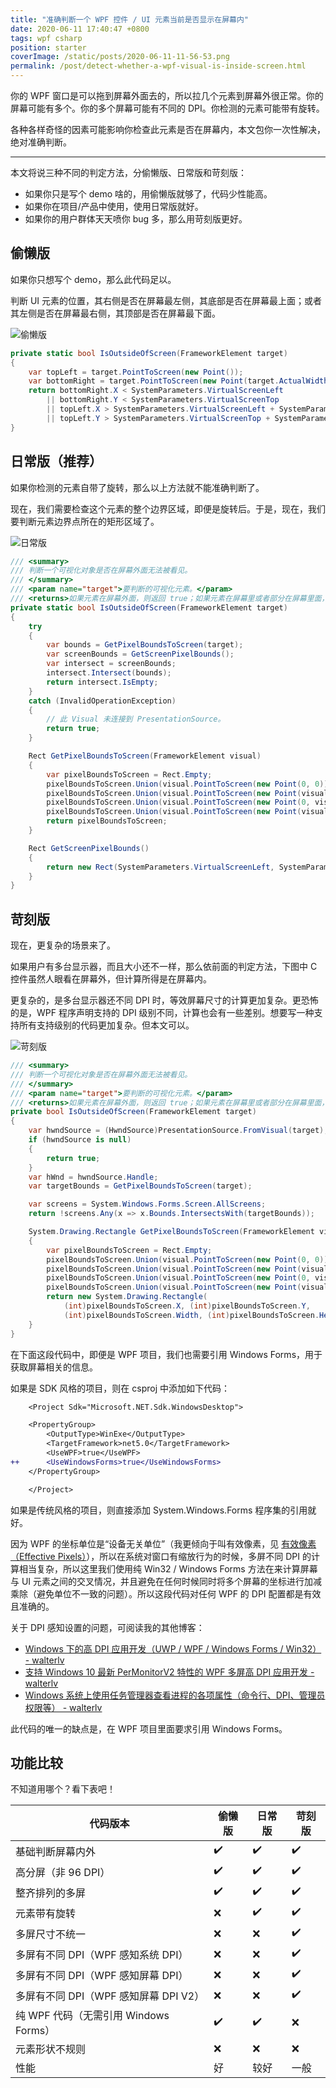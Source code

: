 ```yaml
---
title: "准确判断一个 WPF 控件 / UI 元素当前是否显示在屏幕内"
date: 2020-06-11 17:40:47 +0800
tags: wpf csharp
position: starter
coverImage: /static/posts/2020-06-11-11-56-53.png
permalink: /post/detect-whether-a-wpf-visual-is-inside-screen.html
---
```


你的 WPF 窗口是可以拖到屏幕外面去的，所以拉几个元素到屏幕外很正常。你的屏幕可能有多个。你的多个屏幕可能有不同的 DPI。你检测的元素可能带有旋转。

各种各样奇怪的因素可能影响你检查此元素是否在屏幕内，本文包你一次性解决，绝对准确判断。

---

本文将说三种不同的判定方法，分偷懒版、日常版和苛刻版：

- 如果你只是写个 demo 啥的，用偷懒版就够了，代码少性能高。
- 如果你在项目/产品中使用，使用日常版就好。
- 如果你的用户群体天天喷你 bug 多，那么用苛刻版更好。

<div id="toc"></div>

## 偷懒版

如果你只想写个 demo，那么此代码足以。

判断 UI 元素的位置，其右侧是否在屏幕最左侧，其底部是否在屏幕最上面；或者其左侧是否在屏幕最右侧，其顶部是否在屏幕最下面。

![偷懒版](/static/posts/2020-06-11-11-56-53.png)

```csharp
private static bool IsOutsideOfScreen(FrameworkElement target)
{
    var topLeft = target.PointToScreen(new Point());
    var bottomRight = target.PointToScreen(new Point(target.ActualWidth, target.ActualHeight));
    return bottomRight.X < SystemParameters.VirtualScreenLeft
        || bottomRight.Y < SystemParameters.VirtualScreenTop
        || topLeft.X > SystemParameters.VirtualScreenLeft + SystemParameters.VirtualScreenWidth
        || topLeft.Y > SystemParameters.VirtualScreenTop + SystemParameters.VirtualScreenHeight;
}
```

## 日常版（推荐）

如果你检测的元素自带了旋转，那么以上方法就不能准确判断了。

现在，我们需要检查这个元素的整个边界区域，即便是旋转后。于是，现在，我们要判断元素边界点所在的矩形区域了。

![日常版](/static/posts/2020-06-11-12-00-25.png)

```csharp
/// <summary>
/// 判断一个可视化对象是否在屏幕外面无法被看见。
/// </summary>
/// <param name="target">要判断的可视化元素。</param>
/// <returns>如果元素在屏幕外面，则返回 true；如果元素在屏幕里或者部分在屏幕里面，则返回 false。</returns>
private static bool IsOutsideOfScreen(FrameworkElement target)
{
    try
    {
        var bounds = GetPixelBoundsToScreen(target);
        var screenBounds = GetScreenPixelBounds();
        var intersect = screenBounds;
        intersect.Intersect(bounds);
        return intersect.IsEmpty;
    }
    catch (InvalidOperationException)
    {
        // 此 Visual 未连接到 PresentationSource。
        return true;
    }

    Rect GetPixelBoundsToScreen(FrameworkElement visual)
    {
        var pixelBoundsToScreen = Rect.Empty;
        pixelBoundsToScreen.Union(visual.PointToScreen(new Point(0, 0)));
        pixelBoundsToScreen.Union(visual.PointToScreen(new Point(visual.ActualWidth, 0)));
        pixelBoundsToScreen.Union(visual.PointToScreen(new Point(0, visual.ActualHeight)));
        pixelBoundsToScreen.Union(visual.PointToScreen(new Point(visual.ActualWidth, visual.ActualHeight)));
        return pixelBoundsToScreen;
    }

    Rect GetScreenPixelBounds()
    {
        return new Rect(SystemParameters.VirtualScreenLeft, SystemParameters.VirtualScreenTop, SystemParameters.VirtualScreenWidth, SystemParameters.VirtualScreenHeight);
    }
}
```

## 苛刻版

现在，更复杂的场景来了。

如果用户有多台显示器，而且大小还不一样，那么依前面的判定方法，下图中 C 控件虽然人眼看在屏幕外，但计算所得是在屏幕内。

更复杂的，是多台显示器还不同 DPI 时，等效屏幕尺寸的计算更加复杂。更恐怖的是，WPF 程序声明支持的 DPI 级别不同，计算也会有一些差别。想要写一种支持所有支持级别的代码更加复杂。但本文可以。

![苛刻版](/static/posts/2020-06-11-14-45-08.png)

```csharp
/// <summary>
/// 判断一个可视化对象是否在屏幕外面无法被看见。
/// </summary>
/// <param name="target">要判断的可视化元素。</param>
/// <returns>如果元素在屏幕外面，则返回 true；如果元素在屏幕里或者部分在屏幕里面，则返回 false。</returns>
private bool IsOutsideOfScreen(FrameworkElement target)
{
    var hwndSource = (HwndSource)PresentationSource.FromVisual(target);
    if (hwndSource is null)
    {
        return true;
    }
    var hWnd = hwndSource.Handle;
    var targetBounds = GetPixelBoundsToScreen(target);

    var screens = System.Windows.Forms.Screen.AllScreens;
    return !screens.Any(x => x.Bounds.IntersectsWith(targetBounds));

    System.Drawing.Rectangle GetPixelBoundsToScreen(FrameworkElement visual)
    {
        var pixelBoundsToScreen = Rect.Empty;
        pixelBoundsToScreen.Union(visual.PointToScreen(new Point(0, 0)));
        pixelBoundsToScreen.Union(visual.PointToScreen(new Point(visual.ActualWidth, 0)));
        pixelBoundsToScreen.Union(visual.PointToScreen(new Point(0, visual.ActualHeight)));
        pixelBoundsToScreen.Union(visual.PointToScreen(new Point(visual.ActualWidth, visual.ActualHeight)));
        return new System.Drawing.Rectangle(
            (int)pixelBoundsToScreen.X, (int)pixelBoundsToScreen.Y,
            (int)pixelBoundsToScreen.Width, (int)pixelBoundsToScreen.Height);
    }
}
```

在下面这段代码中，即便是 WPF 项目，我们也需要引用 Windows Forms，用于获取屏幕相关的信息。

如果是 SDK 风格的项目，则在 csproj 中添加如下代码：

```diff
    <Project Sdk="Microsoft.NET.Sdk.WindowsDesktop">

    <PropertyGroup>
        <OutputType>WinExe</OutputType>
        <TargetFramework>net5.0</TargetFramework>
        <UseWPF>true</UseWPF>
++      <UseWindowsForms>true</UseWindowsForms>
    </PropertyGroup>

    </Project>
```

如果是传统风格的项目，则直接添加 System.Windows.Forms 程序集的引用就好。

因为 WPF 的坐标单位是“设备无关单位”（我更倾向于叫有效像素，见 [有效像素（Effective Pixels）](https://blog.walterlv.com/post/introduce-uwp-effective-pixels-into-wpf.html)），所以在系统对窗口有缩放行为的时候，多屏不同 DPI 的计算相当复杂，所以这里我们使用纯 Win32 / Windows Forms 方法在来计算屏幕与 UI 元素之间的交叉情况，并且避免在任何时候同时将多个屏幕的坐标进行加减乘除（避免单位不一致的问题）。所以这段代码对任何 WPF 的 DPI 配置都是有效且准确的。

关于 DPI 感知设置的问题，可阅读我的其他博客：

- [Windows 下的高 DPI 应用开发（UWP / WPF / Windows Forms / Win32） - walterlv](https://blog.walterlv.com/post/windows-high-dpi-development.html)
- [支持 Windows 10 最新 PerMonitorV2 特性的 WPF 多屏高 DPI 应用开发 - walterlv](https://blog.walterlv.com/post/windows-high-dpi-development-for-wpf.html)
- [Windows 系统上使用任务管理器查看进程的各项属性（命令行、DPI、管理员权限等） - walterlv](https://blog.walterlv.com/post/view-process-info-using-task-manager.html)

此代码的唯一的缺点是，在 WPF 项目里面要求引用 Windows Forms。

## 功能比较

不知道用哪个？看下表吧！

| 代码版本                              | 偷懒版 | 日常版 | 苛刻版 |
| ------------------------------------- | ------ | ------ | ------ |
| 基础判断屏幕内外                      | ✔️      | ✔️      | ✔️      |
| 高分屏（非 96 DPI）                   | ✔️      | ✔️      | ✔️      |
| 整齐排列的多屏                        | ✔️      | ✔️      | ✔️      |
| 元素带有旋转                          | ❌      | ✔️      | ✔️      |
| 多屏尺寸不统一                        | ❌      | ❌      | ✔️      |
| 多屏有不同 DPI（WPF 感知系统 DPI）    | ❌      | ❌      | ✔️      |
| 多屏有不同 DPI（WPF 感知屏幕 DPI）    | ❌      | ❌      | ✔️      |
| 多屏有不同 DPI（WPF 感知屏幕 DPI V2） | ❌      | ❌      | ✔️      |
| 纯 WPF 代码（无需引用 Windows Forms） | ✔️      | ✔️      | ❌      |
| 元素形状不规则                        | ❌      | ❌      | ❌      |
| 性能                                  | 好     | 较好   | 一般   |


